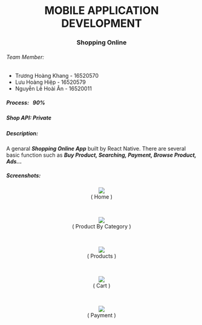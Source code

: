 <h1 align="center">MOBILE APPLICATION DEVELOPMENT</h1>
<h3 align="center">Shopping Online</h3>

<h6>Team Member:</h6>

   + Trương Hoàng Khang - 16520570
   + Lưu Hoàng Hiệp	- 16520579
   + Nguyễn Lê Hoài Ân - 16520011 

<h5>Process: &nbsp 90%</h5> 
<h5>Shop API: Private </h5>
<h5>Description:</h5>

<span> A genaral _**Shopping Online App**_ built by React Native. There are several basic function such as _**Buy Product, Searching, Payment, 
Browse Product, Ads...**_ </span>

<h5>Screenshots:</h5>

<p align="center"> 
 <img src="Screenshots/home.png">
   <br><span>( Home )</span>
 </p>
 <br>
 
 <p align="center"> 
 <img src="Screenshots/ProductByCategory.png">
   <br><span>( Product By Category )</span>
 </p>
 <br>
 
 <p align="center"> 
 <img src="Screenshots/Products.png">
   <br><span>( Products )</span>
 </p>
 <br>
 
  <p align="center"> 
 <img src="Screenshots/Cart.png">
   <br><span>( Cart )</span>
 </p>
 <br>
 
   <p align="center"> 
 <img src="Screenshots/Payment.png">
   <br><span>( Payment )</span>
 </p>
 <br>
